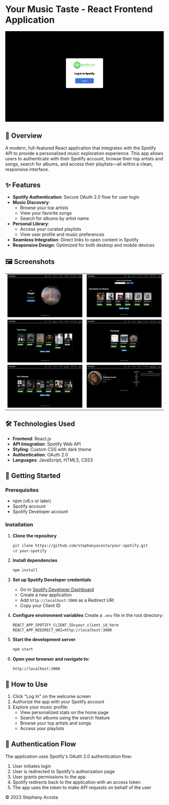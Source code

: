 # Your Music Taste - React Frontend Application

<div align="center">
  <img src="src/images/screenshots/login.png" alt="Spotify Login" width="600">
</div>

## 📌 Overview

A modern, full-featured React application that integrates with the Spotify API to provide a personalized music exploration experience. This app allows users to authenticate with their Spotify account, browse their top artists and songs, search for albums, and access their playlists—all within a clean, responsive interface.

## ✨ Features

- **Spotify Authentication**: Secure OAuth 2.0 flow for user login
- **Music Discovery**:
  - Browse your top artists
  - View your favorite songs
  - Search for albums by artist name
- **Personal Library**:
  - Access your curated playlists
  - View user profile and music preferences
- **Seamless Integration**: Direct links to open content in Spotify
- **Responsive Design**: Optimized for both desktop and mobile devices

## 🖼️ Screenshots

<div align="center">
  <table>
    <tr>
      <td><img src="src/images/screenshots/profile.png" alt="User Profile" width="400"></td>
      <td><img src="src/images/screenshots/albumSeach.png" alt="Album Search" width="400"></td>
    </tr>
    <tr>
      <td><img src="src/images/screenshots/topArtists.png" alt="Top Artists" width="400"></td>
      <td><img src="src/images/screenshots/topSongs.png" alt="Top Songs" width="400"></td>
    </tr>
    <tr>
      <td><img src="src/images/screenshots/yourPlaylists.png" alt="User Playlists" width="400"></td>
      <td><img src="src/images/screenshots/about.png" alt="User Playlists" width="400"></td>
    </tr>
  </table>
</div>

## 🛠️ Technologies Used

- **Frontend**: React.js
- **API Integration**: Spotify Web API
- **Styling**: Custom CSS with dark theme
- **Authentication**: OAuth 2.0
- **Languages**: JavaScript, HTML5, CSS3

## 🚀 Getting Started

### Prerequisites
- npm (v6.x or later)
- Spotify account
- Spotify Developer account

### Installation

1. **Clone the repository**
   ```bash
   git clone https://github.com/stephanyacosta/your-spotify.git
   cd your-spotify
   ```

2. **Install dependencies**
   ```bash
   npm install
   ```

3. **Set up Spotify Developer credentials**
   - Go to [Spotify Developer Dashboard](https://developer.spotify.com/dashboard/)
   - Create a new application
   - Add `http://localhost:3000` as a Redirect URI
   - Copy your Client ID

4. **Configure environment variables**
   Create a `.env` file in the root directory:
   ```
   REACT_APP_SPOTIFY_CLIENT_ID=your_client_id_here
   REACT_APP_REDIRECT_URI=http://localhost:3000
   ```

5. **Start the development server**
   ```bash
   npm start
   ```

6. **Open your browser and navigate to:**
   ```
   http://localhost:3000
   ```

## 📱 How to Use

1. Click "Log In" on the welcome screen
2. Authorize the app with your Spotify account
3. Explore your music profile:
   - View personalized stats on the home page
   - Search for albums using the search feature
   - Browse your top artists and songs
   - Access your playlists

## 🔑 Authentication Flow

The application uses Spotify's OAuth 2.0 authentication flow:
1. User initiates login
2. User is redirected to Spotify's authorization page
3. User grants permissions to the app
4. Spotify redirects back to the application with an access token
5. The app uses the token to make API requests on behalf of the user

© 2023 Stephany Acosta
